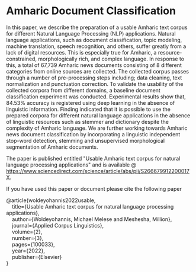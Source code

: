# Amharic Document Classification

In this paper, we describe the preparation of a usable Amharic text corpus for different Natural Language Processing (NLP) applications. Natural language applications, such as document classification, topic modeling, machine translation, speech recognition, and others, suffer greatly from a lack of digital resources. This is especially true for Amharic, a resource-constrained, morphologically rich, and complex language. In response to this, a total of 67,739 Amharic news documents consisting of 8 different categories from online sources are collected. The collected corpus passes through a number of pre-processing steps including; data cleaning, text normalization and punctuation correction. To validate the usability of the collected corpora from different domains, a baseline document classification experiment was conducted. Experimental results show that, 84.53% accuracy is registered using deep learning in the absence of linguistic information. Finding indicated that it is possible to use the prepared corpora for different natural language applications in the absence of linguistic resources such as stemmer and dictionary despite the complexity of Amharic language. We are further working towards Amharic news document classification by incorporating a linguistic independent stop-word detection, stemming and unsupervised morphological segmentation of Amharic documents.

The paper is published entitled "Usable Amharic text corpus for natural language processing applications" and is available @ https://www.sciencedirect.com/science/article/abs/pii/S266679912200017X.

If you have used this paper or document please cite the following paper

@article{woldeyohannis2022usable, <br />
  &nbsp;&nbsp;&nbsp;&nbsp;title={Usable Amharic text corpus for natural language processing applications}, <br />
  &nbsp;&nbsp;&nbsp;&nbsp;author={Woldeyohannis, Michael Melese and Meshesha, Million}, <br />
  &nbsp;&nbsp;&nbsp;&nbsp;journal={Applied Corpus Linguistics},<br />
  &nbsp;&nbsp;&nbsp;&nbsp;volume={2},<br />
  &nbsp;&nbsp;&nbsp;&nbsp;number={3},<br />
  &nbsp;&nbsp;&nbsp;&nbsp;pages={100033},<br />
  &nbsp;&nbsp;&nbsp;&nbsp;year={2022},<br />
  &nbsp;&nbsp;&nbsp;&nbsp;publisher={Elsevier}<br />
}